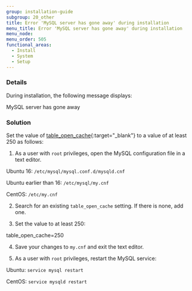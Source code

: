 ```yaml
---
group: installation-guide
subgroup: 20_other
title: Error 'MySQL server has gone away' during installation
menu_title: Error 'MySQL server has gone away' during installation
menu_node:
menu_order: 505
functional_areas:
  - Install
  - System
  - Setup
---
```


### Details

During installation, the following message displays:

 MySQL server has gone away

### Solution

Set the value of [table_open_cache](https://dev.mysql.com/doc/refman/5.6/en/table-cache.html){:target="_blank"} to a value of at least 250 as follows:

1. As a user with `root` privileges, open the MySQL configuration file in a text editor.

 Ubuntu 16: `/etc/mysql/mysql.conf.d/mysqld.cnf`

 Ubuntu earlier than 16: `/etc/mysql/my.cnf`

 CentOS: `/etc/my.cnf`

2. Search for an existing `table_open_cache` setting. If there is none, add one.

3. Set the value to at least 250:

  table_open_cache=250

4. Save your changes to `my.cnf` and exit the text editor.

5. As a user with `root` privileges, restart the MySQL service:

 Ubuntu: `service mysql restart`

 CentOS: `service mysqld restart`
